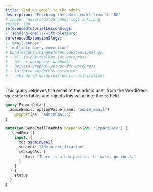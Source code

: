 ```yaml
---
title: Send an email to the admin
description: "Fetching the admin email from the DB"
# image: /assets/GatoGraphQL-logo-suki.png
#order: 100
referencedTutorialLessonSlugs:
- 'sending-emails-with-pleasure'
referencedExtensionSlugs:
- 'email-sender'
- 'multiple-query-execution'
# bundlesContainingReferencedExtensionSlugs:
# - all-in-one-toolbox-for-wordpress
# - better-wordpress-webhooks
# - private-graphql-server-for-wordpress
# - tailored-wordpress-automator
# - unhindered-wordpress-email-notifications
---
```


This query retrieves the email of the admin user from the WordPress `wp_options` table, and injects this value into the `to` field.

```graphql
query ExportData {
  adminEmail: optionValue(name: "admin_email")
    @export(as: "adminEmail")
}

mutation SendEmailToAdmin @depends(on: "ExportData") {
  _sendEmail(
    input: {
      to: $adminEmail
      subject: "Admin notification"
      messageAs: {
        html: "There is a new post on the site, go check!"
      }
    }
  ) {
    status
  }
}
```

